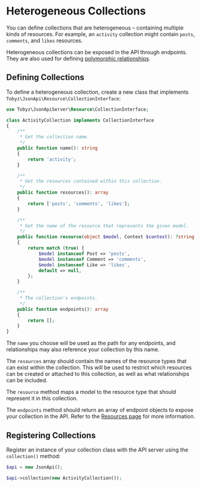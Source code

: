 # Heterogeneous Collections

You can define collections that are heterogeneous – containing multiple kinds of
resources. For example, an `activity` collection might contain `posts`,
`comments`, and `likes` resources.

Heterogeneous collections can be exposed in the API through endpoints. They are
also used for defining
[polymorphic relationships](relationships.md#polymorphic-relationships).

## Defining Collections

To define a heterogeneous collection, create a new class that implements
`Tobyz\JsonApi\Resource\CollectionInterface`:

```php
use Tobyz\JsonApiServer\Resource\CollectionInterface;

class ActivityCollection implements CollectionInterface
{
    /**
     * Get the collection name.
     */
    public function name(): string
    {
        return 'activity';
    }

    /**
     * Get the resources contained within this collection.
     */
    public function resources(): array
    {
        return ['posts', 'comments', 'likes'];
    }

    /**
     * Get the name of the resource that represents the given model.
     */
    public function resource(object $model, Context $context): ?string
    {
        return match (true) {
            $model instanceof Post => 'posts',
            $model instanceof Comment => 'comments',
            $model instanceof Like => 'likes',
            default => null,
        };
    }

    /**
     * The collection's endpoints.
     */
    public function endpoints(): array
    {
        return [];
    }
}
```

The `name` you choose will be used as the path for any endpoints, and
relationships may also reference your collection by this name.

The `resources` array should contain the names of the resource types that can
exist within the collection. This will be used to restrict which resources can
be created or attached to this collection, as well as what relationships can be
included.

The `resource` method maps a model to the resource type that should represent it
in this collection.

The `endpoints` method should return an array of endpoint objects to expose your
collection in the API. Refer to the [Resources page](resources.md#endpoints) for
more information.

## Registering Collections

Register an instance of your collection class with the API server using the
`collection()` method:

```php
$api = new JsonApi();

$api->collection(new ActivityCollection());
```
